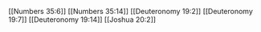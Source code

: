 [[Numbers 35:6]]
[[Numbers 35:14]]
[[Deuteronomy 19:2]]
[[Deuteronomy 19:7]]
[[Deuteronomy 19:14]]
[[Joshua 20:2]]
